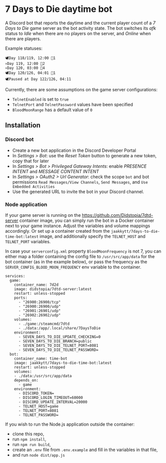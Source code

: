 # 7 Days to Die daytime bot

A Discord bot that reports the daytime and the current player count of a _7 Days to Die_ game server
as the bot activity state. The bot switches its _afk_ status to _Idle_ when there are no players on the server,
and _Online_ when there are players.

Example statuses:
```
🕊️Day 118/119, 12:00 🧍1
💀Day 119, 12:00 🧍2
💀Day 120, 03:00 🧍4
🕊️Day 120/126, 04:01 🧍1
🕊️Paused at Day 122/126, 04:11
```

Currently, there are some assumptions on the game server configurations:
- `TelnetEnabled` is set to `true`
- `TelnetPort` and `TelnetPassword` values have been specified
- `BloodMoonRange` has a default value of `0`

## Installation

### Discord bot

- Create a new bot application in the Discord Developer Portal
- In _Settings > Bot_: use the _Reset Token_ button to generate a new token, copy that for later
- In _Settings > Bot > Privileged Gateway Intents_: enable _PRESENCE INTENT_ and _MESSAGE CONTENT INTENT_
- In _Settings > OAuth2 > Url Generator_: check the scope `bot` and bot permissions `Read Messages/View Channels`,
  `Send Messages`, and `Use Embedded Activities`
- Use the generated URL to invite the bot in your Discord channel.

### Node application

If your game server is running on the https://github.com/Didstopia/7dtd-server container image,
you can simply run the bot in a Docker container next to your game instance. Adjust the variables and volume mappings
accordingly. Or set up a container created from the `jaakkytt/7days-to-die-time-bot:latest` image,
and additionally specify the `TELNET_HOST` and `TELNET_PORT` variables. 

In case your `serverconfig.xml` property `BloodMoonFrequency` is not 7, you can either map a folder containing the
config file to `/usr/src/app/data` for the bot container (as in the example below), or pass the frequency as the
`SERVER_CONFIG_BLOOD_MOON_FREQUENCY` env variable to the container.

```
services:
  game:
    container_name: 7d2d
    image: didstopia/7dtd-server:latest
    restart: unless-stopped
    ports:
      - "26900:26900/tcp"
      - "26900:26900/udp"
      - "26901:26901/udp"
      - "26902:26902/udp"
    volumes:
      - ./game:/steamcmd/7dtd
      - ./data:/app/.local/share/7DaysToDie
    environment:
      - SEVEN_DAYS_TO_DIE_UPDATE_CHECKING=0
      - SEVEN_DAYS_TO_DIE_BRANCH=public
      - SEVEN_DAYS_TO_DIE_TELNET_PORT=8081
      - SEVEN_DAYS_TO_DIE_TELNET_PASSWORD=
  bot:
    container_name: time-bot
    image: jaakkytt/7days-to-die-time-bot:latest
    restart: unless-stopped
    volumes:
    - ./data:/usr/src/app/data
    depends_on:
      - game
    environment:
      - DISCORD_TOKEN=
      - DISCORD_LOGIN_TIMEOUT=60000
      - DISCORD_UPDATE_INTERVAL=20000
      - TELNET_HOST=game
      - TELNET_PORT=8081
      - TELNET_PASSWORD=
```

If you wish to run the Node.js application outside the container:
- clone this repo,
- run `npm install`,
- run `npm run build`,
- create an `.env` file from `.env.example` and fill in the variables in that file,
- and run `node dist/app.js`
